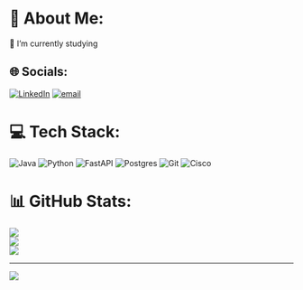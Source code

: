 # 💫 About Me:

🔭 I’m currently studying

## 🌐 Socials:

[![LinkedIn](https://img.shields.io/badge/LinkedIn-%230077B5.svg?logo=linkedin&logoColor=white)](https://linkedin.com/in/ignacio-borlenghi-74b720221) [![email](https://img.shields.io/badge/Email-D14836?logo=gmail&logoColor=white)](mailto:ignacioborlenghi@gmail.com)

# 💻 Tech Stack:

![Java](https://img.shields.io/badge/java-%23ED8B00.svg?style=for-the-badge&logo=openjdk&logoColor=white) ![Python](https://img.shields.io/badge/python-3670A0?style=for-the-badge&logo=python&logoColor=ffdd54) ![FastAPI](https://img.shields.io/badge/FastAPI-005571?style=for-the-badge&logo=fastapi) ![Postgres](https://img.shields.io/badge/postgres-%23316192.svg?style=for-the-badge&logo=postgresql&logoColor=white) ![Git](https://img.shields.io/badge/git-%23F05033.svg?style=for-the-badge&logo=git&logoColor=white) ![Cisco](https://img.shields.io/badge/cisco-%23049fd9.svg?style=for-the-badge&logo=cisco&logoColor=black)

# 📊 GitHub Stats:

![](https://github-readme-stats.vercel.app/api?username=NachoSAG&theme=one_dark_pro&hide_border=false&include_all_commits=false&count_private=false)<br/>
![](https://nirzak-streak-stats.vercel.app/?user=NachoSAG&theme=one_dark_pro&hide_border=false)<br/>
![](https://github-readme-stats.vercel.app/api/top-langs/?username=NachoSAG&theme=one_dark_pro&hide_border=false&include_all_commits=false&count_private=false&layout=compact)

---

[![](https://visitcount.itsvg.in/api?id=NachoSAG&icon=0&color=0)](https://visitcount.itsvg.in)

<!-- Proudly created with GPRM ( https://gprm.itsvg.in ) -->
